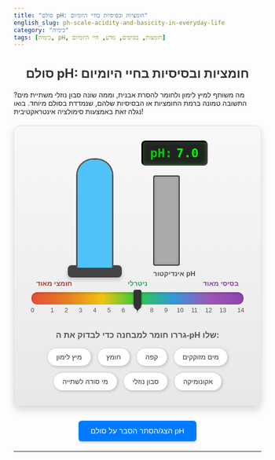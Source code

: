 ```yaml
---
title: "סולם pH: חומציות ובסיסיות בחיי היומיום"
english_slug: ph-scale-acidity-and-basicity-in-everyday-life
category: "כימיה"
tags: [כימיה, pH, חומצות, בסיסים, מדע, חיי היומיום]
---
```

# סולם pH: חומציות ובסיסיות בחיי היומיום

מה משותף למיץ לימון ולחומר להסרת אבנית, וממה שונה סבון נוזלי משתיית מים? התשובה טמונה ברמת החומציות או הבסיסיות שלהם, שנמדדת בסולם מיוחד. בואו נגלה זאת באמצעות סימולציה אינטראקטיבית!

<div class="simulation-container">
    <div class="simulation-area">
        <div class="test-tube-container">
            <div class="test-tube">
                <!-- The liquid element will represent the substance added -->
                <div class="liquid" id="testTubeLiquid"></div>
            </div>
            <div class="test-tube-stand"></div>
            <div class="pour-animation"></div> <!-- Element for pour animation -->
        </div>
        <div class="meter-area">
            <div class="ph-display-container">
                <div class="digital-ph-label">pH:</div>
                <div class="digital-ph" id="digitalPH">7.0</div>
            </div>
            <div class="indicator-strip-container">
                <div class="indicator-strip" id="colorIndicator"></div>
                <div class="strip-label">אינדיקטור pH</div>
            </div>
        </div>
    </div>
    <div class="ph-scale-container">
        <div class="ph-scale">
            <div class="scale-pointer" id="scalePointer"></div>
            <div class="scale-numbers">
                <span>0</span><span>1</span><span>2</span><span>3</span><span>4</span><span>5</span><span>6</span><span>7</span><span>8</span><span>9</span><span>10</span><span>11</span><span>12</span><span>13</span><span>14</span>
            </div>
            <div class="scale-labels">
                <span class="acidic-label">חומצי מאוד</span>
                <span class="neutral-label">ניטרלי</span>
                <span class="basic-label">בסיסי מאוד</span>
            </div>
        </div>
    </div>
    <div class="substance-list-container">
        <h3>גררו חומר למבחנה כדי לבדוק את ה-pH שלו:</h3>
        <ul class="substance-list">
            <li class="substance" draggable="true" data-ph="2.0" data-name="מיץ לימון">מיץ לימון</li>
            <li class="substance" draggable="true" data-ph="2.5" data-name="חומץ">חומץ</li>
            <li class="substance" draggable="true" data-ph="5.0" data-name="קפה">קפה</li>
            <li class="substance" draggable="true" data-ph="7.0" data-name="מים מזוקקים">מים מזוקקים</li>
            <li class="substance" draggable="true" data-ph="8.5" data-name="מי סודה לשתייה">מי סודה לשתייה</li>
            <li class="substance" draggable="true" data-ph="9.5" data-name="סבון נוזלי">סבון נוזלי</li>
            <li class="substance" draggable="true" data-ph="12.5" data-name="אקונומיקה">אקונומיקה</li>
        </ul>
    </div>
</div>

<style>
/* --- General Styling --- */
.simulation-container {
    display: flex;
    flex-direction: column;
    align-items: center;
    font-family: 'Heebo', sans-serif; /* Hebrew friendly font, fallback to sans-serif */
    margin: 20px auto;
    padding: 30px 20px;
    border: 1px solid #e0e0e0;
    border-radius: 12px;
    background: linear-gradient(to bottom, #f8f8f8, #e8e8e8);
    box-shadow: 0 8px 16px rgba(0, 0, 0, 0.15);
    max-width: 600px; /* Constrain max width for better look */
}

h1 {
    text-align: center;
    color: #333;
    margin-bottom: 20px;
    font-size: 1.8em;
}

h3 {
    color: #555;
    text-align: center;
    margin-bottom: 15px;
    font-size: 1.2em;
}

/* --- Simulation Area Layout --- */
.simulation-area {
    display: flex;
    align-items: flex-end; /* Align bottoms */
    gap: 40px;
    margin-bottom: 30px;
    position: relative; /* For absolute positioning of pour animation */
}

/* --- Test Tube --- */
.test-tube-container {
    display: flex;
    flex-direction: column;
    align-items: center;
    position: relative; /* For pour animation */
}

.test-tube {
    width: 70px; /* Slightly wider */
    height: 220px; /* Slightly taller */
    border: 3px solid #555; /* Stronger border */
    border-bottom: none;
    border-top-left-radius: 35px;
    border-top-right-radius: 35px;
    position: relative;
    overflow: hidden;
    background-color: rgba(224, 247, 250, 0.5); /* Semi-transparent light blue for empty tube */
    box-shadow: inset 0 0 10px rgba(0, 0, 0, 0.1); /* Inner shadow for depth */
    /* Adding glass effect */
    background: linear-gradient(to right, rgba(255,255,255,0.1) 0%, rgba(255,255,255,0.5) 30%, rgba(255,255,255,0.1) 100%),
                linear-gradient(to bottom, rgba(224, 247, 250, 0.5), rgba(179, 230, 236, 0.5)); /* Blend empty color with highlight */
    background-blend-mode: overlay;
}

.liquid {
    width: 100%;
    height: 100%; /* Represents full liquid level */
    position: absolute;
    bottom: 0;
    background-color: #4fc3f7; /* Initial water color */
    transition: background-color 0.8s ease-in-out; /* Smooth color transition */
    /* Add subtle liquid surface effect */
    border-top-left-radius: 50% 5px;
    border-top-right-radius: 50% 5px;
}

.test-tube-stand {
    width: 110px; /* Wider stand */
    height: 25px; /* Taller stand */
    background-color: #444;
    border-radius: 8px;
    margin-top: -5px; /* Overlap slightly */
    box-shadow: 0 4px 8px rgba(0, 0, 0, 0.2);
}

/* Drag over effect */
.test-tube.drag-over {
    border-color: #007bff;
    box-shadow: 0 0 15px rgba(0, 123, 255, 0.6), inset 0 0 10px rgba(0, 123, 255, 0.3);
}

/* Pour Animation Element */
.pour-animation {
    position: absolute;
    top: 0;
    left: 50%;
    width: 30px; /* Size of the pouring visual */
    height: 40px;
    background-color: rgba(100, 149, 237, 0.8); /* Default pour color (cornflowerblue) */
    border-bottom-left-radius: 15px 20px;
    border-bottom-right-radius: 15px 20px;
    opacity: 0;
    transform: translateX(-50%);
    pointer-events: none; /* Don't interfere with drag/drop */
    transition: opacity 0.1s ease-out, transform 0.6s ease-in; /* Pour effect */
}

.test-tube-container.pouring .pour-animation {
    opacity: 1;
    transform: translate(-50%, 200px); /* Animate down into the tube */
}


/* --- Meter Area --- */
.meter-area {
    display: flex;
    flex-direction: column;
    align-items: center;
    gap: 20px;
}

.ph-display-container {
    display: flex;
    align-items: center;
    background-color: #222; /* Darker background */
    color: #0f0; /* Bright green LED style */
    padding: 8px 15px; /* More padding */
    border-radius: 8px; /* More rounded corners */
    font-size: 1.8em; /* Larger font */
    font-weight: bold;
    border: 3px inset #444; /* Stronger inset border */
    font-family: 'Share Tech Mono', monospace; /* Digital font */
    box-shadow: inset 0 0 8px rgba(0, 255, 0, 0.3);
}

.digital-ph-label {
    margin-right: 8px; /* More space */
    color: #0c0; /* Slightly darker green */
}

.indicator-strip-container {
    text-align: center;
}

.indicator-strip {
    width: 50px; /* Wider strip */
    height: 180px; /* Taller strip */
    border: 2px solid #333;
    margin-bottom: 8px;
    /* Background color will be set by JS based on pH */
    background-color: #aaa; /* Default neutral color */
    box-shadow: inset 0 0 5px rgba(0,0,0,0.2); /* Inner shadow */
    border-radius: 4px;
    transition: background-color 0.8s ease-in-out; /* Smooth color transition */
}

.strip-label {
    font-size: 1em; /* Slightly larger font */
    color: #555;
    font-weight: bold;
}

/* --- pH Scale --- */
.ph-scale-container {
    width: 100%;
    max-width: 550px; /* Slightly wider max width */
    margin-bottom: 30px;
    padding: 0 15px; /* Add horizontal padding */
    box-sizing: border-box;
}

.ph-scale {
    width: 100%;
    height: 25px; /* Shorter bar */
    background: linear-gradient(to right,
        #e74c3c, #e67e22, #f1c40f, #2ecc40, #3498db, #9b59b6, #8e44ad); /* More distinct colors */
    position: relative;
    border-radius: 12px; /* More rounded caps */
    overflow: visible;
    box-shadow: inset 0 2px 5px rgba(0,0,0,0.2);
}

.scale-pointer {
    width: 16px; /* Wider pointer */
    height: 35px; /* Taller pointer */
    background-color: #333;
    position: absolute;
    top: -5px; /* Position above */
    left: calc(50% - 8px); /* Start at pH 7 (middle), centered */
    transform: translateX(0); /* JS updates left */
    border-radius: 4px;
    box-shadow: 0 2px 5px rgba(0,0,0,0.3);
    transition: left 0.8s ease-in-out; /* Smooth slide transition */
    z-index: 10; /* Ensure pointer is above scale */

    /* Add a small triangle pointing down */
    &::after {
        content: '';
        position: absolute;
        bottom: -8px; /* Position below the pointer */
        left: 50%;
        transform: translateX(-50%);
        width: 0;
        height: 0;
        border-left: 8px solid transparent;
        border-right: 8px solid transparent;
        border-top: 8px solid #333;
    }
}

.scale-numbers {
    display: flex;
    justify-content: space-between;
    position: absolute;
    width: 100%;
    top: 30px; /* Position below the scale */
    font-size: 0.9em;
    color: #555;
    padding: 0 5px; /* Align numbers better with scale */
    box-sizing: border-box;
}

.scale-numbers span {
    flex-basis: calc(100% / 14); /* Distribute space evenly */
    text-align: center;
    transform: translateX(0); /* Remove previous transform */
    position: relative;
}
/* Fine tuning positions for 0 and 14 to align with ends */
.scale-numbers span:first-child { text-align: left; margin-left: -0.5em; } /* Shift 0 slightly left */
.scale-numbers span:last-child { text-align: right; margin-right: -0.5em; } /* Shift 14 slightly right */


.scale-labels {
    display: flex;
    justify-content: space-between;
    position: absolute;
    width: 100%;
    bottom: 35px; /* Position above the scale */
    font-size: 1em;
    font-weight: bold;
    color: #333;
    padding: 0 10px; /* Padding to align labels */
    box-sizing: border-box;
}

.acidic-label { color: #c0392b; } /* Stronger red */
.neutral-label { color: #27ae60; flex-grow: 0; margin: 0 auto;} /* Darker green, center */
.basic-label { color: #8e44ad; } /* Purple */


/* --- Substance List --- */
.substance-list-container {
    width: 100%;
    max-width: 550px;
    text-align: center;
    padding: 0 15px;
    box-sizing: border-box;
}

.substance-list {
    list-style: none;
    padding: 0;
    margin: 0;
    display: flex;
    flex-wrap: wrap;
    gap: 12px; /* More space between items */
    justify-content: center;
}

.substance {
    background-color: #fff;
    border: 1px solid #ccc;
    padding: 10px 18px; /* More padding */
    border-radius: 20px; /* Pill shape */
    cursor: grab;
    box-shadow: 2px 2px 5px rgba(0,0,0,0.15);
    transition: transform 0.2s ease, box-shadow 0.2s ease;
    font-size: 1em;
    color: #333;
    white-space: nowrap; /* Prevent wrapping */
}

.substance:hover {
    border-color: #888;
    box-shadow: 2px 2px 8px rgba(0,0,0,0.2);
}

.substance:active {
    cursor: grabbing;
    transform: scale(0.95);
    box-shadow: 1px 1px 4px rgba(0,0,0,0.1);
}

/* Drag feedback */
.substance.dragging {
    opacity: 0.7; /* Less transparent */
    transform: scale(1.05); /* Slightly larger */
    cursor: grabbing;
}


/* --- Explanation Toggle and Section --- */
#toggleExplanation {
    display: block;
    margin: 30px auto 20px auto; /* More space */
    padding: 12px 25px; /* More padding */
    font-size: 1.1em; /* Larger font */
    cursor: pointer;
    background-color: #007bff;
    color: white;
    border: none;
    border-radius: 6px;
    transition: background-color 0.3s ease, transform 0.1s ease;
    box-shadow: 0 2px 5px rgba(0,0,0,0.2);
}

#toggleExplanation:hover {
    background-color: #0056b3;
    box-shadow: 0 3px 6px rgba(0,0,0,0.25);
}
#toggleExplanation:active {
    transform: scale(0.98);
}


#explanation {
    border-top: 1px solid #ddd; /* Lighter border */
    margin-top: 20px;
    padding-top: 20px;
    display: none; /* Initially hidden */
    line-height: 1.7; /* More comfortable reading */
    color: #444; /* Darker text color */
    max-width: 600px;
    margin-left: auto;
    margin-right: auto;
}

#explanation h2 {
    color: #333;
    margin-top: 20px; /* More space above headers */
    margin-bottom: 10px;
    font-size: 1.5em;
}

#explanation p {
    margin-bottom: 15px; /* More space between paragraphs */
}

#explanation ul {
    margin-bottom: 15px;
    padding-left: 20px; /* Indent list */
}

#explanation li {
    margin-bottom: 8px;
    color: #555;
}

</style>

<button id="toggleExplanation">הצג/הסתר הסבר על סולם pH</button>

<div id="explanation">
    <h2>מהו pH ומה הוא מייצג?</h2>
    <p>pH (קיצור של potential of Hydrogen) הוא סולם המודד את מידת החומציות או הבסיסיות של תמיסה מימית. הוא מתבסס על ריכוז יוני המימן (H⁺) או יוני ההידרוקסיד (OH⁻) בתמיסה. ריכוז גבוה של יוני H⁺ מעיד על חומציות, וריכוז גבוה של יוני OH⁻ (או ריכוז נמוך של H⁺) מעיד על בסיסיות (אלקליניות). חשוב לזכור שהסולם הוא לוגריתמי, כלומר שינוי של יחידה אחת ב-pH מייצג שינוי פי 10 בריכוז היונים!</p>

    <h2>סולם ה-pH - טווח הערכים (0-14)</h2>
    <p>הסולם המקובל נע בין 0 ל-14. תמיסות עם pH נמוך מ-7 הן חומציות, ותמיסות עם pH גבוה מ-7 הן בסיסיות. ערכים קיצוניים (קרוב ל-0 או קרוב ל-14) מייצגים חומצות או בסיסים חזקים במיוחד, שיכולים להיות מסוכנים ומאכלים.</p>

    <h2>נקודת הניטרליות: pH=7 (מים טהורים)</h2>
    <p>pH=7 הוא נקודת האמצע בסולם ומייצג תמיסה ניטרלית. במים טהורים (בטמפרטורה של 25°C), ריכוז יוני המימן שווה בדיוק לריכוז יוני ההידרוקסיד, ולכן הם ניטרליים.</p>

    <h2>חומצות (pH < 7) - מאפיינים ודוגמאות יומיומיות</h2>
    <p>חומצות הן חומרים שנוטים לשחרר יוני מימן (H⁺) בתמיסה. ככל שה-pH נמוך יותר, כך החומצה "חזקה" יותר ויש בה יותר יוני H⁺. לחומצות רבות יש טעם חמוץ (כמו לימון או חומץ). דוגמאות יומיומיות: מיץ תפוזים (pH ~3.5), קפה (pH ~5), קיבה (pH ~1.5-3.5).</p>

    <h2>בסיסים (pH > 7) - מאפיינים ודוגמאות יומיומיות</h2>
    <p>בסיסים (אלקליים) הם חומרים שנוטים לקבל יוני מימן או לשחרר יוני הידרוקסיד (OH⁻). ככל שה-pH גבוה יותר, כך הבסיס "חזק" יותר. בסיסים רבים מרגישים חלקלקים למגע (כמו סבון). דוגמאות יומיומיות: סבון נוזלי (pH ~9-10), סודה לשתייה מומסת (pH ~8.5), אקונומיקה (pH ~12-13).</p>

    <h2>כיצד מודדים pH (אינדיקטורים ומדי pH)</h2>
    <p>ישנן מספר דרכים למדידת pH:
    <ul>
        <li>**אינדיקטורים כימיים:** חומרים המשנים את צבעם בהתאם ל-pH. דוגמה קלאסית היא נייר ליטמוס. בסימולציה שלנו, "אינדיקטור ה-pH" מחקה את האופן שבו אינדיקטור כימי משנה צבע בהתאם לחומציות/בסיסיות.</li>
        <li>**מדי pH אלקטרוניים:** מכשירים דיגיטליים מדויקים המודדים את ריכוז יוני המימן ומציגים את ה-pH באופן מספרי, בדומה למד הדיגיטלי בסימולציה.</li>
    </ul></p>

    <h2>חשיבות ה-pH בתחומים שונים</h2>
    <p>ל-pH תפקיד מכריע במערכות רבות:
    <ul>
        <li>**גוף האדם:** לכל איבר ונוזל בגוף יש טווח pH אופטימלי לפעילותו. pH הדם נשמר בטווח צר מאוד (7.35-7.45).</li>
        <li>**סביבה:** pH של קרקעות ומים משפיע על חיים צמחיים ובעלי חיים. גשם חומצי (pH נמוך) יכול לפגוע קשות באגמים ויערות.</li>
        <li>**חקלאות:** pH האדמה משפיע על ספיגת חומרי הזנה על ידי צמחים, ולכן חקלאים מתאימים אותו לגידולים שונים.</li>
    </ul></p>
</div>

<script>
document.addEventListener('DOMContentLoaded', () => {
    const testTubeLiquid = document.getElementById('testTubeLiquid');
    const testTubeElement = testTubeLiquid.closest('.test-tube');
    const testTubeContainer = testTubeLiquid.closest('.test-tube-container');
    const digitalPH = document.getElementById('digitalPH');
    const colorIndicator = document.getElementById('colorIndicator');
    const scalePointer = document.getElementById('scalePointer');
    const substances = document.querySelectorAll('.substance');
    const explanationDiv = document.getElementById('explanation');
    const toggleButton = document.getElementById('toggleExplanation');
    const phScaleElement = document.querySelector('.ph-scale');
    const pourAnimationElement = document.querySelector('.pour-animation');


    // --- Drag and Drop Logic ---
    substances.forEach(substance => {
        substance.addEventListener('dragstart', (event) => {
            event.dataTransfer.setData('text/plain', event.target.dataset.ph);
            event.dataTransfer.setData('text/pourColor', getIndicatorColor(parseFloat(event.target.dataset.ph))); // Pass color for pour animation
            event.target.classList.add('dragging');
        });

        substance.addEventListener('dragend', (event) => {
            event.target.classList.remove('dragging');
        });
    });

    testTubeElement.addEventListener('dragover', (event) => {
        event.preventDefault(); // Allow drop
        event.currentTarget.classList.add('drag-over');
        // Position the pour animation element near the top of the tube
        const rect = testTubeElement.getBoundingClientRect();
        const containerRect = simulationArea.getBoundingClientRect(); // Get parent container's position
        pourAnimationElement.style.left = `${rect.left + rect.width / 2 - containerRect.left}px`;
        pourAnimationElement.style.top = `${rect.top - containerRect.top - 30}px`; // Position above the tube
    });

     testTubeElement.addEventListener('dragenter', (event) => {
         // Get the pour color data transferred
         const pourColor = event.dataTransfer.getData('text/pourColor');
         if (pourColor) {
             pourAnimationElement.style.backgroundColor = pourColor;
             pourAnimationElement.style.opacity = 1; // Show pour element on drag enter
             pourAnimationElement.style.transition = 'none'; // Disable transition on entry
         }
     });

    testTubeElement.addEventListener('dragleave', (event) => {
        // Check if leaving the tube area completely, not just moving inside
        if (!event.currentTarget.contains(event.relatedTarget)) {
             event.currentTarget.classList.remove('drag-over');
             // Hide pour element
             pourAnimationElement.style.opacity = 0;
             pourAnimationElement.style.transition = 'opacity 0.3s ease'; // Add fade out transition
        }
    });

    testTubeElement.addEventListener('drop', (event) => {
        event.preventDefault();
        event.currentTarget.classList.remove('drag-over');

        // Hide pour element immediately or with a quick fade
        pourAnimationElement.style.opacity = 0;
        pourAnimationElement.style.transition = 'opacity 0.1s ease'; // Quick fade out

        const phValue = parseFloat(event.dataTransfer.getData('text/plain'));
        if (!isNaN(phValue)) {
            // Trigger the pour animation CSS class
            testTubeContainer.classList.add('pouring');
             // Reset pour element position/style after animation
             setTimeout(() => {
                 testTubeContainer.classList.remove('pouring');
                 pourAnimationElement.style.transform = 'translate(-50%, 0)'; // Reset position
             }, 600); // Match CSS animation duration

            // Update displays with a slight delay to sync with pour animation
            setTimeout(() => {
                updateDisplay(phValue);
            }, 200); // Small delay
        }
    });

     // Reset pour element if drag ends outside dropzone
     document.body.addEventListener('dragend', () => {
         testTubeElement.classList.remove('drag-over');
         pourAnimationElement.style.opacity = 0;
         pourAnimationElement.style.transition = 'opacity 0.3s ease';
     });


    // --- Update Display Function ---
    function updateDisplay(ph) {
        const clampedPH = Math.max(0, Math.min(14, ph));
        const currentPH = parseFloat(digitalPH.textContent);

        // Animate Digital Display
        animateNumber(currentPH, clampedPH, digitalPH, 800); // Animate over 800ms

        // Get Target Color
        const targetColor = getIndicatorColor(clampedPH);

        // Animate Liquid Color and Indicator Strip Color
        // CSS transitions handle the smooth change due to the transition property in CSS
        testTubeLiquid.style.backgroundColor = targetColor;
        colorIndicator.style.backgroundColor = targetColor;

        // Animate Scale Pointer Position
        const scaleWidth = phScaleElement.offsetWidth;
        const pointerWidth = scalePointer.offsetWidth; // Get actual pointer width
        // Calculate pixel position: pH 0 is at 0px, pH 14 is at scaleWidth px
        const pointerPositionPx = (clampedPH / 14) * scaleWidth;
        // Adjust position so the center of the pointer aligns with the correct pH point
        const centeredPositionPx = pointerPositionPx - (pointerWidth / 2);
        scalePointer.style.left = `${centeredPositionPx}px`;
    }

    // Helper function to map pH to a distinct color (simulated universal indicator ranges)
    function getIndicatorColor(ph) {
        if (ph < 1) return '#E74C3C'; // Red (Strong Acid)
        if (ph < 3) return '#E67E22'; // Orange (Acid)
        if (ph < 6) return '#F1C40F'; // Yellow (Weak Acid)
        if (ph < 8) return '#2ECC40'; // Green (Neutral)
        if (ph < 10) return '#3498DB'; // Blue (Weak Base)
        if (ph < 12) return '#9B59B6'; // Indigo (Base)
        return '#8E44AD'; // Violet/Purple (Strong Base)
    }


    // Helper function for smooth number animation
    function animateNumber(start, end, element, duration) {
        let startTime = null;
        const range = end - start;
        const startValue = start;

        function step(timestamp) {
            if (!startTime) startTime = timestamp;
            const elapsed = timestamp - startTime;
            const progress = Math.min(elapsed / duration, 1);

            const currentValue = startValue + range * progress;
            element.textContent = currentValue.toFixed(1);

            if (progress < 1) {
                requestAnimationFrame(step);
            }
        }

        requestAnimationFrame(step);
    }


    // --- Explanation Toggle Logic ---
    toggleButton.addEventListener('click', () => {
        const isHidden = explanationDiv.style.display === 'none' || explanationDiv.style.display === '';
        if (isHidden) {
            explanationDiv.style.display = 'block';
            toggleButton.textContent = 'הסתר הסבר על סולם pH';
        } else {
            explanationDiv.style.display = 'none';
            toggleButton.textContent = 'הצג/הסתר הסבר על סולם pH';
        }
    });

    // Initial state: Set to pH 7 (water)
    // Use a slight delay for initial setup to ensure CSS is loaded
    setTimeout(() => {
        updateDisplay(7.0);
         // Set initial liquid color to neutral green without transition
        const neutralColor = getIndicatorColor(7.0);
        testTubeLiquid.style.transition = 'none';
        colorIndicator.style.transition = 'none';
        testTubeLiquid.style.backgroundColor = neutralColor;
        colorIndicator.style.backgroundColor = neutralColor;
        scalePointer.style.transition = 'none';
        updateDisplay(7.0); // Call again to position pointer correctly after transition removed
         // Re-enable transitions
        setTimeout(() => {
             testTubeLiquid.style.transition = 'background-color 0.8s ease-in-out';
             colorIndicator.style.transition = 'background-color 0.8s ease-in-out';
             scalePointer.style.transition = 'left 0.8s ease-in-out';
        }, 50);
    }, 100);


    // Ensure explanation is hidden initially (CSS handles this, but JS double-checks and sets button text)
    explanationDiv.style.display = 'none';
    toggleButton.textContent = 'הצג/הסתר הסבר על סולם pH';

});

</script>
---